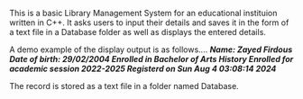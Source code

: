 This is a basic Library Management System for an educational instituion written in C++. 
It asks users to input their details and saves it in the form of a text file in a Database folder as well as displays the entered details.

A demo example of the display output is as follows....
**_Name: Zayed Firdous
Date of birth: 29/02/2004
Enrolled in Bachelor of Arts History
Enrolled for academic session 2022-2025
Registerd on Sun Aug  4 03:08:14 2024_**

The record is stored as a text file in a folder named Database.

